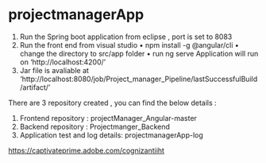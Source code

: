 # projectmanagerApp

1.	Run  the Spring boot application from eclipse  , port is set to 8083
2.	Run the front end  from visual studio
•	npm install  -g @angular/cli
•	change the  directory to src/app folder
•	run ng serve 
Application will run on ‘http://localhost:4200/’
3.	Jar file is avaliable at ‘http://localhost:8080/job/Project_manager_Pipeline/lastSuccessfulBuild/artifact/’



There are 3 repository created , you can find the below details :
1. Frontend repository : projectManager_Angular-master
2. Backend repository : Projectmanger_Backend
3. Application test and log details: projectmanagerApp-log

https://captivateprime.adobe.com/cognizantiiht
